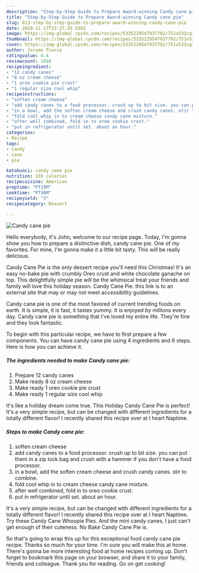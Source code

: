 ```yaml
---
description: "Step-by-Step Guide to Prepare Award-winning Candy cane pie"
title: "Step-by-Step Guide to Prepare Award-winning Candy cane pie"
slug: 613-step-by-step-guide-to-prepare-award-winning-candy-cane-pie
date: 2020-11-17T23:37:25.556Z
image: https://img-global.cpcdn.com/recipes/5335229547937792/751x532cq70/candy-cane-pie-recipe-main-photo.jpg
thumbnail: https://img-global.cpcdn.com/recipes/5335229547937792/751x532cq70/candy-cane-pie-recipe-main-photo.jpg
cover: https://img-global.cpcdn.com/recipes/5335229547937792/751x532cq70/candy-cane-pie-recipe-main-photo.jpg
author: Jerome Pierce
ratingvalue: 4.4
reviewcount: 1916
recipeingredient:
- "12 candy canes"
- "8 oz cream cheese"
- "1 oreo cookie pie crust"
- "1 regular size cool whip"
recipeinstructions:
- "soften cream cheese"
- "add candy canes to a food processor. crush up to bit size. you can put them in a zip lock bag and crush with a hammer if you don&#39;t have a food processor."
- "in a bowl, add the soften cream cheese and crush candy canes. stir to combine."
- "fold cool whip in to cream cheese candy cane mixture."
- "after well combined, fold in to oreo cookie crust."
- "put in refrigerator until set. about an hour."
categories:
- Recipe
tags:
- candy
- cane
- pie

katakunci: candy cane pie 
nutrition: 155 calories
recipecuisine: American
preptime: "PT19M"
cooktime: "PT36M"
recipeyield: "3"
recipecategory: Dessert

---
```



![Candy cane pie](https://img-global.cpcdn.com/recipes/5335229547937792/751x532cq70/candy-cane-pie-recipe-main-photo.jpg)

Hello everybody, it's John, welcome to our recipe page. Today, I'm gonna show you how to prepare a distinctive dish, candy cane pie. One of my favorites. For mine, I'm gonna make it a little bit tasty. This will be really delicious.

Candy Cane Pie is the only dessert recipe you&#39;ll need this Christmas! It&#39;s an easy no-bake pie with crumbly Oreo crust and white chocolate ganache on top. This delightfully simple pie will be the whimsical treat your friends and family will love this holiday season. Candy Cane Pie. this link is to an external site that may or may not meet accessibility guidelines.

Candy cane pie is one of the most favored of current trending foods on earth. It is simple, it is fast, it tastes yummy. It is enjoyed by millions every day. Candy cane pie is something that I've loved my entire life. They're fine and they look fantastic.


To begin with this particular recipe, we have to first prepare a few components. You can have candy cane pie using 4 ingredients and 6 steps. Here is how you can achieve it.

<!--inarticleads1-->

##### The ingredients needed to make Candy cane pie:

1. Prepare 12 candy canes
1. Make ready 8 oz cream cheese
1. Make ready 1 oreo cookie pie crust
1. Make ready 1 regular size cool whip


It&#39;s like a holiday dream come true. This Holiday Candy Cane Pie is perfect! It&#39;s a very simple recipe, but can be changed with different ingredients for a totally different flavor! I recently shared this recipe over at I heart Naptime. 

<!--inarticleads2-->

##### Steps to make Candy cane pie:

1. soften cream cheese
1. add candy canes to a food processor. crush up to bit size. you can put them in a zip lock bag and crush with a hammer if you don&#39;t have a food processor.
1. in a bowl, add the soften cream cheese and crush candy canes. stir to combine.
1. fold cool whip in to cream cheese candy cane mixture.
1. after well combined, fold in to oreo cookie crust.
1. put in refrigerator until set. about an hour.


It&#39;s a very simple recipe, but can be changed with different ingredients for a totally different flavor! I recently shared this recipe over at I heart Naptime. Try these Candy Cane Whoopie Pies. And the mini candy canes, I just can&#39;t get enough of their cuteness. No Bake Candy Cane Pie is. 

So that's going to wrap this up for this exceptional food candy cane pie recipe. Thanks so much for your time. I'm sure you will make this at home. There's gonna be more interesting food at home recipes coming up. Don't forget to bookmark this page on your browser, and share it to your family, friends and colleague. Thank you for reading. Go on get cooking!
